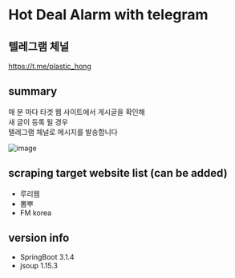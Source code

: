 # Hot Deal Alarm with telegram


## 텔레그램 체널
https://t.me/plastic_hong

## summary
매 분 마다 타겟 웹 사이트에서 게시글을 확인해<br>
새 글이 등록 될 경우 <br>
텔레그램 체널로 메시지를 발송합니다

![image](https://github.com/plasticHong/telegram_hot_deal_alarm/assets/101045399/5ad64509-d179-4e75-a918-d6110575709d)


## scraping target website list (can be added)
- 루리웹
- 뽐뿌
- FM korea

## version info
- SpringBoot 3.1.4
- jsoup 1.15.3
